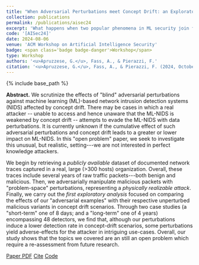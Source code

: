 ```yaml
---
title: "When Adversarial Perturbations meet Concept Drift: an Exploratory Analysis on ML-NIDS"
collection: publications
permalink: /publications/aisec24
excerpt: 'What happens when two popular phenomena in ML security join forces?'
code: '[AISec24]'
date: 2024-08-06
venue: 'ACM Workshop on Artificial Intelligence Security'
badge: <span class='badge badge-danger'>Workshop</span>
type: Workshop
authors: '<u>Apruzzese, G.</u>, Fass, A., & Pierazzi, F.'
citation: '<u>Apruzzese, G.</u>, Fass, A., & Pierazzi, F. (2024, October). "When Adversarial Perturbations meet Concept Drift: an Exploratory Analysis on ML-NIDS." In <i>2024 17th ACM Workshop on Artificial Intelligence Security (AISec)</i>. ACM.'
---
```

{% include base_path %}

<b>Abstract.</b> We scrutinize the effects of "blind" adversarial perturbations against machine learning (ML)-based network intrusion detection systems (NIDS) affected by concept drift. There may be cases in which a real attacker -- unable to access and hence unaware that the ML-NIDS is weakened by concept drift -- attempts to evade the ML-NIDS with data perturbations. It is currently unknown if the cumulative effect of such adversarial perturbations and concept drift leads to a greater or lower impact on ML-NIDS. In this "open problem" paper, we seek to investigate this unusual, but realistic, setting---we are not interested in perfect knowledge attackers.

We begin by retrieving a _publicly available_ dataset of documented network traces captured in a real, large (>300 hosts) organization. Overall, these traces include several years of raw traffic packets---both benign and malicious. Then, we adversarially manipulate malicious packets with "problem-space" perturbations, representing a _physically realizable attack_. Finally, we carry out the _first exploratory analysis_ focused on comparing the effects of our "adversarial examples" with their respective unperturbed malicious variants in concept drift scenarios. Through two case studies (a "short-term" one of 8 days; and a "long-term" one of 4 years) encompassing 48 detectors, we find that, although our perturbations induce a lower detection rate in concept-drift scenarios, some perturbations yield adverse-effects for the attacker in intriguing use-cases. Overall, our study shows that the topics we covered are an still an open problem which require a re-assessment from future research.


<a class="btn btn-outline-primary my-1 mr-1 btn-sm" href="{{ base_path }}/files/papers/aisec24/aisec24.pdf" target="_blank" rel="noopener">Paper PDF</a> 
<a class="btn btn-outline-primary my-1 mr-1 btn-sm" href="{{ base_path }}/files/papers/aisec24/aisec24_cite.html" target="_blank" rel="noopener">Cite</a>
<a class="btn btn-outline-primary my-1 mr-1 btn-sm" href="https://github.com/hihey54/aisec24" target="_blank" rel="noopener">Code</a>